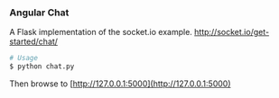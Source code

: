 ### Angular Chat

A Flask implementation of the socket.io example.
http://socket.io/get-started/chat/

```bash
# Usage
$ python chat.py
```

Then browse to [http://127.0.0.1:5000](http://127.0.0.1:5000)

